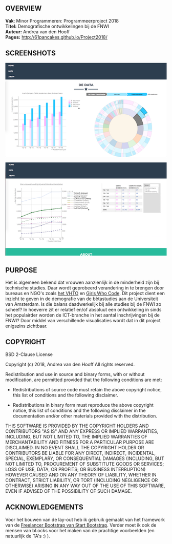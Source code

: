 **OVERVIEW**
----------------  
**Vak**: Minor Programmeren: Programmeerproject 2018  
**Titel:** Demografische ontwikkelingen bij de FNWI  
**Auteur:** Andrea van den Hooff  
**Pages:** http://61pancakes.github.io/Project2018/

**SCREENSHOTS**  
-----
![final](doc/finalv1.png)

![final](doc/finalv2.png)

**PURPOSE**  
-----
Het is algemeen bekend dat vrouwen aanzienlijk in de minderheid zijn bij technische studies. Daar wordt geprobeerd verandering in te brengen door bureaus en NGO's zoals [het VHTO](https://www.vhto.nl/over-vhto/) en [Girls Who Code](https://www.girlswhocode.com). Dit project dient een inzicht te geven in de demografie van de bètastudies aan de Universiteit van Amsterdam. Is die balans daadwerkelijk bij alle studies bij de FNWI zo scheef? In hoeverre zit er relatief en/of absoluut een ontwikkeling in sinds het populairder worden de ICT-branche in het aantal inschrijvingen bij de FNWI? Door middel van verschillende visualisaties wordt dat in dit project enigszins zichtbaar.

COPYRIGHT
---------

BSD 2-Clause License

Copyright (c) 2018, Andrea van den Hooff
All rights reserved.

Redistribution and use in source and binary forms, with or without
modification, are permitted provided that the following conditions are met:

* Redistributions of source code must retain the above copyright notice, this
  list of conditions and the following disclaimer.

* Redistributions in binary form must reproduce the above copyright notice,
  this list of conditions and the following disclaimer in the documentation
  and/or other materials provided with the distribution.

THIS SOFTWARE IS PROVIDED BY THE COPYRIGHT HOLDERS AND CONTRIBUTORS "AS IS"
AND ANY EXPRESS OR IMPLIED WARRANTIES, INCLUDING, BUT NOT LIMITED TO, THE
IMPLIED WARRANTIES OF MERCHANTABILITY AND FITNESS FOR A PARTICULAR PURPOSE ARE
DISCLAIMED. IN NO EVENT SHALL THE COPYRIGHT HOLDER OR CONTRIBUTORS BE LIABLE
FOR ANY DIRECT, INDIRECT, INCIDENTAL, SPECIAL, EXEMPLARY, OR CONSEQUENTIAL
DAMAGES (INCLUDING, BUT NOT LIMITED TO, PROCUREMENT OF SUBSTITUTE GOODS OR
SERVICES; LOSS OF USE, DATA, OR PROFITS; OR BUSINESS INTERRUPTION) HOWEVER
CAUSED AND ON ANY THEORY OF LIABILITY, WHETHER IN CONTRACT, STRICT LIABILITY,
OR TORT (INCLUDING NEGLIGENCE OR OTHERWISE) ARISING IN ANY WAY OUT OF THE USE
OF THIS SOFTWARE, EVEN IF ADVISED OF THE POSSIBILITY OF SUCH DAMAGE.

**ACKNOWLEDGEMENTS**
--------

Voor het bouwen van de lay-out heb ik gebruik gemaakt van het framework van de [Freelancer Bootstrap van Start Bootstrap](https://github.com/BlackrockDigital/startbootstrap-freelancer/blob/gh-pages/LICENSE). Verder moet ik ook de mensen van bl.ocks voor het maken van de prachtige voorbeelden (en natuurlijk de TA's :) ).
